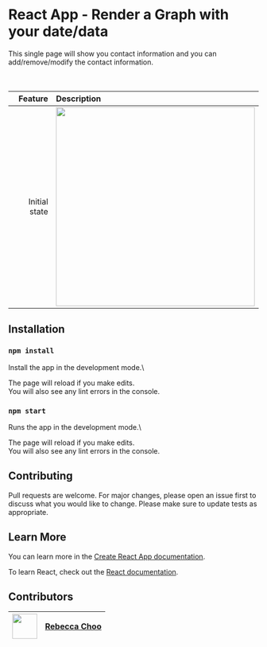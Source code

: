 # React App - Render a Graph with your date/data

This single page will show you contact information and you can add/remove/modify the contact information.
<br /><br /><br />

| Feature | Description |
| -----: | :----------- |
|  Initial state | <img src="https://github.com/rebeccachoo/react-graph-with-date-and-data/blob/main/screenshot.png?raw=true"  width="400">|  


## Installation

### `npm install`

Install the app in the development mode.\ 

The page will reload if you make edits.\
You will also see any lint errors in the console.

### `npm start`

Runs the app in the development mode.\ 

The page will reload if you make edits.\
You will also see any lint errors in the console.
 

## Contributing

Pull requests are welcome. For major changes, please open an issue first to discuss what you would like to change.
Please make sure to update tests as appropriate. 

## Learn More

You can learn more in the [Create React App documentation](https://facebook.github.io/create-react-app/docs/getting-started).

To learn React, check out the [React documentation](https://reactjs.org/).


##  Contributors

|  <img src="https://avatars.githubusercontent.com/u/254729?s=460&u=58ed23724180265db677357b4133d4ef970d6407&v=4" width="50" height="50" /> |<a href="https://github.com/rebeccachoo" target="_blank">Rebecca Choo</a>| 
| ----------- | ----------- |
